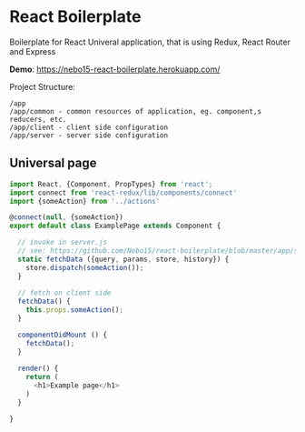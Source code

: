 # React Boilerplate

Boilerplate for React Univeral application, that is using Redux, React Router and Express

**Demo**: https://nebo15-react-boilerplate.herokuapp.com/

Project Structure: 

```
/app
/app/common - common resources of application, eg. component,s reducers, etc.
/app/client - client side configuration
/app/server - server side configuration
```

## Universal page

```js
import React, {Component, PropTypes} from 'react';
import connect from 'react-redux/lib/components/connect'
import {someAction} from '../actions'

@connect(null, {someAction})
export default class ExamplePage extends Component {

  // invoke in server.js 
  // see: https://github.com/Nebo15/react-boilerplate/blob/master/app/server/server.js#L92
  static fetchData ({query, params, store, history}) {
    store.dispatch(someAction());
  }
  
  // fetch on client side
  fetchData() {
    this.props.someAction();
  }

  componentDidMount () {
    fetchData();
  }
  
  render() {
    return (
      <h1>Example page</h1>
    )
  }

}

```
